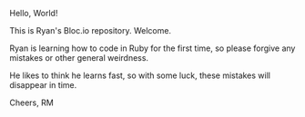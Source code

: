 Hello, World!

This is Ryan's Bloc.io repository.  Welcome.

Ryan is learning how to code in Ruby for the first time, so please forgive any mistakes or other general weirdness.

He likes to think he learns fast, so with some luck, these mistakes will disappear in time.

Cheers,
RM